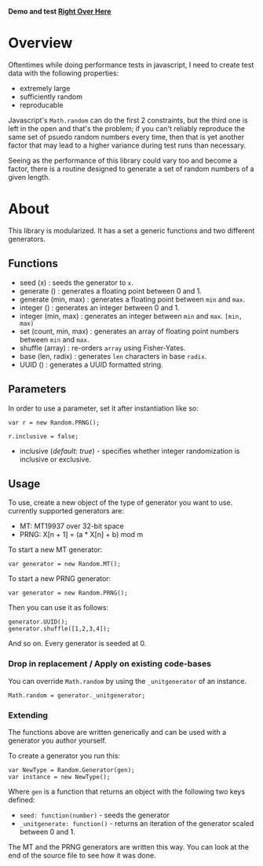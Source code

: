 **Demo and test [Right Over Here](http://qaa.ath.cx/jsrand/test.html)**

# Overview
Oftentimes while doing performance tests in javascript, I need to create test data with the following properties:

 * extremely large
 * sufficiently random
 * reproducable

Javascript's `Math.random` can do the first 2 constraints, but the third one is left in the open and that's the problem; if you can't reliably reproduce the same set of psuedo random numbers every time, then that is yet another factor that may lead to a higher variance during test runs than necessary.

Seeing as the performance of this library could vary too and become a factor, there is a routine designed to generate a set of random numbers of a given length.

# About

This library is modularized. It has a set a generic functions and two different generators.

## Functions

 * seed (x) : seeds the generator to `x`.
 * generate () : generates a floating point between 0 and 1.
 * generate (min, max) : generates a floating point between `min` and `max`. 
 * integer () : generates an integer between 0 and 1.
 * integer (min, max) : generates an integer between `min` and `max`. `[min, max)`
 * set (count, min, max) : generates an array of floating point numbers between `min` and `max`.
 * shuffle (array) : re-orders `array` using Fisher-Yates.
 * base (len, radix) : generates `len` characters in base `radix`.
 * UUID () : generates a UUID formatted string.

## Parameters

In order to use a parameter, set it after instantiation like so:

    var r = new Random.PRNG();
    
    r.inclusive = false;


 * inclusive (*default: true*) - specifies whether integer randomization is inclusive or exclusive.

## Usage

To use, create a new object of the type of generator you want to use.  currently supported generators are:

  * MT: MT19937 over 32-bit space
  * PRNG: X[n + 1] = (a * X[n] + b) mod m

To start a new MT generator:

    var generator = new Random.MT();

To start a new PRNG generator:

    var generator = new Random.PRNG();

Then you can use it as follows:

    generator.UUID();
    generator.shuffle([1,2,3,4]);

And so on.  Every generator is seeded at 0.

### Drop in replacement / Apply on existing code-bases

You can override `Math.random` by using the `_unitgenerator` of an instance.

    Math.random = generator._unitgenerator;

### Extending

The functions above are written generically and can be used with a generator you author yourself. 

To create a generator you run this:

    var NewType = Random.Generator(gen);
    var instance = new NewType();

Where `gen` is a function that returns an object with the following two keys defined:

 * `seed: function(number)` - seeds the generator
 * `_unitgenerate: function()` - returns an iteration of the generator scaled between 0 and 1.

The MT and the PRNG generators are written this way. You can look at the end of the source file to see how it was done.


